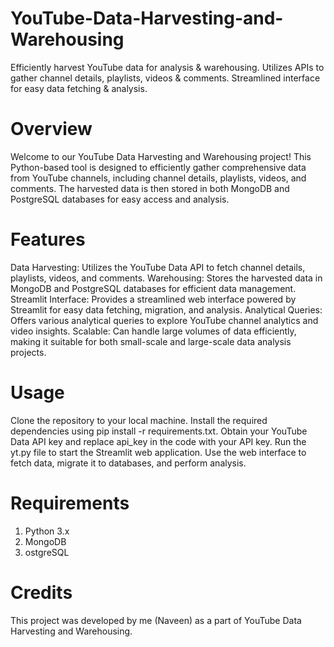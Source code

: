 # YouTube-Data-Harvesting-and-Warehousing
Efficiently harvest YouTube data for analysis &amp; warehousing. Utilizes APIs to gather channel details, playlists, videos &amp; comments. Streamlined interface for easy data fetching &amp; analysis.

# Overview

Welcome to our YouTube Data Harvesting and Warehousing project! This Python-based tool is designed to efficiently gather comprehensive data from YouTube channels, including channel details, playlists, videos, and comments. The harvested data is then stored in both MongoDB and PostgreSQL databases for easy access and analysis.

# Features

Data Harvesting: Utilizes the YouTube Data API to fetch channel details, playlists, videos, and comments.
Warehousing: Stores the harvested data in MongoDB and PostgreSQL databases for efficient data management.
Streamlit Interface: Provides a streamlined web interface powered by Streamlit for easy data fetching, migration, and analysis.
Analytical Queries: Offers various analytical queries to explore YouTube channel analytics and video insights.
Scalable: Can handle large volumes of data efficiently, making it suitable for both small-scale and large-scale data analysis projects.

# Usage

Clone the repository to your local machine.
Install the required dependencies using pip install -r requirements.txt.
Obtain your YouTube Data API key and replace api_key in the code with your API key.
Run the yt.py file to start the Streamlit web application.
Use the web interface to fetch data, migrate it to databases, and perform analysis.

# Requirements
1. Python 3.x
2. MongoDB
3. ostgreSQL

# Credits
This project was developed by me (Naveen) as a part of YouTube Data Harvesting and Warehousing.
